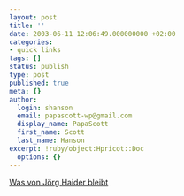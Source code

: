 ```yaml
---
layout: post
title: ''
date: 2003-06-11 12:06:49.000000000 +02:00
categories:
- quick links
tags: []
status: publish
type: post
published: true
meta: {}
author:
  login: shanson
  email: papascott-wp@gmail.com
  display_name: PapaScott
  first_name: Scott
  last_name: Hanson
excerpt: !ruby/object:Hpricot::Doc
  options: {}
---
```

<p><a title="Mit einem überraschenden Schluss. Den verrat ich aber nicht." href="http://godany.blogspot.com/2003_06_01_godany_archive.html#105527615779839302">Was von Jörg Haider bleibt</a></p>
